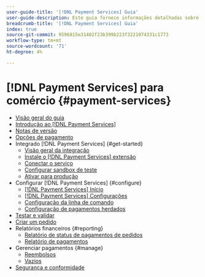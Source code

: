 ```yaml
---
user-guide-title: '[!DNL Payment Services] Guia'
user-guide-description: Este guia fornece informações detalhadas sobre a instalação e configuração [!DNL Payment Services] para seu [!DNL Adobe Commerce] ou [!DNL Magento Open Source] armazenar.
breadcrumb-title: '[!DNL Payment Services] Guia'
index: true
source-git-commit: 9596815e31402f23b399b223f3221074331c1773
workflow-type: tm+mt
source-wordcount: '71'
ht-degree: 4%

---
```



# [!DNL Payment Services] para comércio {#payment-services}

- [Visão geral do guia](guide-overview.md)
- [Introdução ao [!DNL Payment Services]](overview.md)
- [Notas de versão](release-notes.md)
- [Opções de pagamento](payments-options.md)
- Integrado [!DNL Payment Services] {#get-started}
   - [Visão geral da integração](onboard.md)
   - [Instale o [!DNL Payment Services] extensão](install.md)
   - [Conectar o serviço](connect.md)
   - [Configurar sandbox de teste](sandbox.md)
   - [Ativar para produção](production.md)
- Configurar [!DNL Payment Services] {#configure}
   - [[!DNL Payment Services] Início](payments-home.md)
   - [[!DNL Payment Services] Configurações](settings.md)
   - [Configuração da linha de comando](configure-cli.md)
   - [Configuração de pagamentos herdados](configure-admin.md)
- [Testar e validar](test-validate.md)
- [Criar um pedido](create-order.md)
- Relatórios financeiros {#reporting}
   - [Relatório de status de pagamentos de pedidos](order-payment-status.md)
   - [Relatório de pagamentos](payouts.md)
- Gerenciar pagamentos {#manage}
   - [Reembolsos](refunds.md)
   - [Vazios](voids.md)
- [Segurança e conformidade](security.md)
